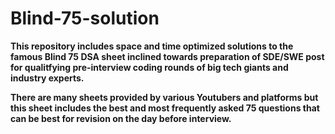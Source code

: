 # Blind-75-solution

**This repository includes space and time optimized solutions to the famous Blind 75 DSA sheet inclined towards preparation of SDE/SWE post for qualitfying pre-interview coding rounds of big tech giants and industry experts.** 

**There are many sheets provided by various Youtubers and platforms but this sheet includes the best and most frequently asked 75 questions that can be best for revision on the day before interview.**
